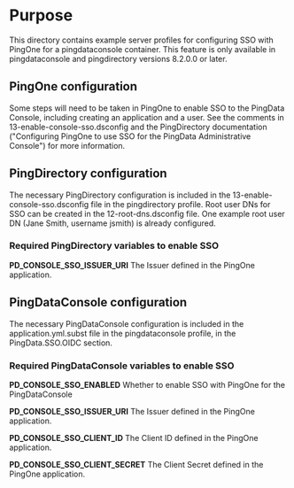 # Purpose
This directory contains example server profiles for configuring SSO with PingOne for a
pingdataconsole container. This feature is only available in pingdataconsole and pingdirectory
versions 8.2.0.0 or later.

## PingOne configuration
Some steps will need to be taken in PingOne to enable SSO to the PingData Console, including
creating an application and a user. See the comments in 13-enable-console-sso.dsconfig and
the PingDirectory documentation ("Configuring PingOne to use SSO for the PingData Administrative
Console") for more information.

## PingDirectory configuration
The necessary PingDirectory configuration is included in the 13-enable-console-sso.dsconfig
file in the pingdirectory profile. Root user DNs for SSO can be created in the 12-root-dns.dsconfig file.
One example root user DN (Jane Smith, username jsmith) is already configured.

### Required PingDirectory variables to enable SSO
**PD_CONSOLE_SSO_ISSUER_URI**
The Issuer defined in the PingOne application.

## PingDataConsole configuration
The necessary PingDataConsole configuration is included in the application.yml.subst file in the
pingdataconsole profile, in the PingData.SSO.OIDC section.

### Required PingDataConsole variables to enable SSO
**PD_CONSOLE_SSO_ENABLED**
Whether to enable SSO with PingOne for the PingDataConsole

**PD_CONSOLE_SSO_ISSUER_URI**
The Issuer defined in the PingOne application.

**PD_CONSOLE_SSO_CLIENT_ID**
The Client ID defined in the PingOne application.

**PD_CONSOLE_SSO_CLIENT_SECRET**
The Client Secret defined in the PingOne application.


